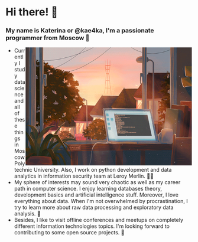 # Hi there! 👋
### My name is Katerina or @kae4ka, I'm a passionate programmer from Moscow 🤗

<img align="right" width="450" height="320" src="profile.gif" />

- Currently I study data science and all of these things in Moscow Polytechnic University. Also, I work on python development and data analytics in information security team at Leroy Merlin. 👩‍🚀  
- My sphere of interests may sound very chaotic as well as my career path in computer science. I enjoy learning databases theory, development basics and artificial intelligence stuff. Moreover, I love everything about data. When I'm not overwhelmed by procrastination, I try to learn more about raw data processing and exploratory data analysis. 🦄
- Besides, I like to visit offline conferences and meetups on completely different information technologies topics. I'm looking forward to contributing to some open source projects. 🎯  
  

